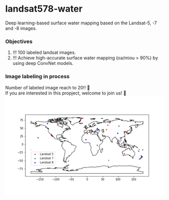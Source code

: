 # **landsat578-water**
Deep learning-based surface water mapping based on the Landsat-5, -7 and -8 images.
### **Objectives**
1. !!! 100 labeled landsat images.
2. !!! Achieve high-accurate surface water mapping (oa/miou > 90%) by using deep ConvNet models.
### **Image labeling in process**
Number of labeled image reach to 20!! :tada:  
If you are interested in this propject, welcome to join us! :clap:
![Distribution of the labled image](./figures/dset_distribution.png)

